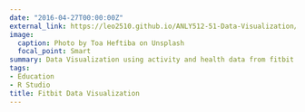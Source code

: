 ```yaml
---
date: "2016-04-27T00:00:00Z"
external_link: https://leo2510.github.io/ANLY512-51-Data-Visualization/
image:
  caption: Photo by Toa Heftiba on Unsplash
  focal_point: Smart
summary: Data Visualization using activity and health data from fitbit
tags:
- Education
- R Studio
title: Fitbit Data Visualization
---
```

